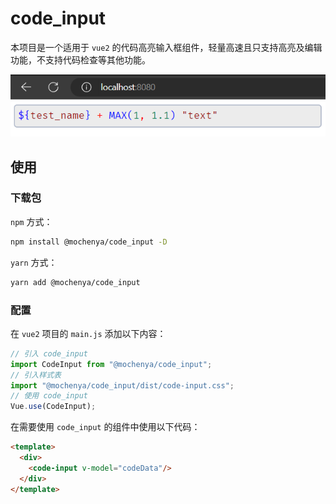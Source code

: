 # code_input

本项目是一个适用于 `vue2` 的代码高亮输入框组件，轻量高速且只支持高亮及编辑功能，不支持代码检查等其他功能。

<center>
  <img src="./docs/example.png" alt="使用示例">
</center>

## 使用

### 下载包

`npm` 方式：

```bash
npm install @mochenya/code_input -D
```

`yarn` 方式：

```bash
yarn add @mochenya/code_input
```

### 配置

在 `vue2` 项目的 `main.js` 添加以下内容：

```js
// 引入 code_input
import CodeInput from "@mochenya/code_input";
// 引入样式表
import "@mochenya/code_input/dist/code-input.css";
// 使用 code_input
Vue.use(CodeInput);
```

在需要使用 `code_input` 的组件中使用以下代码：

```html
<template>
  <div>
    <code-input v-model="codeData"/>
  </div>
</template>
```
